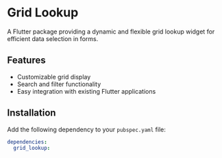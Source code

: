 <!--
This README describes the package. If you publish this package to pub.dev,
this README's contents appear on the landing page for your package.

For information about how to write a good package README, see the guide for
[writing package pages](https://dart.dev/tools/pub/writing-package-pages).

For general information about developing packages, see the Dart guide for
[creating packages](https://dart.dev/guides/libraries/create-packages)
and the Flutter guide for
[developing packages and plugins](https://flutter.dev/to/develop-packages).
-->

# Grid Lookup

A Flutter package providing a dynamic and flexible grid lookup widget for efficient data selection in forms.

## Features

- Customizable grid display
- Search and filter functionality
- Easy integration with existing Flutter applications

## Installation

Add the following dependency to your `pubspec.yaml` file:

```yaml
dependencies:
  grid_lookup:
```
